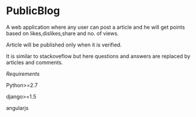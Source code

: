 PublicBlog
==========

A web application where any user can post a article and he will get points based on likes,dislikes,share and no. of views.

Article will be published only when it is verified.

It is similar to stackoveflow but here questions and answers are replaced by articles and comments.

*Requirements*

Python>=2.7

django>=1.5

angularjs



